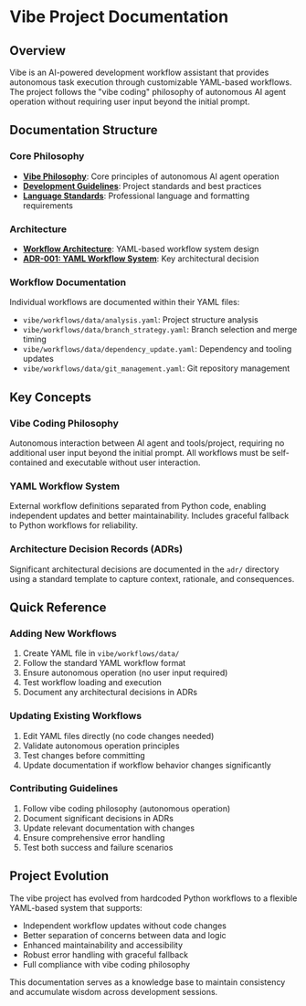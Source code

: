 # Vibe Project Documentation

## Overview

Vibe is an AI-powered development workflow assistant that provides autonomous task execution through customizable YAML-based workflows. The project follows the "vibe coding" philosophy of autonomous AI agent operation without requiring user input beyond the initial prompt.

## Documentation Structure

### Core Philosophy
- **[Vibe Philosophy](vibe-philosophy.md)**: Core principles of autonomous AI agent operation
- **[Development Guidelines](development-guidelines.md)**: Project standards and best practices
- **[Language Standards](language-standards.md)**: Professional language and formatting requirements

### Architecture
- **[Workflow Architecture](workflow-architecture.md)**: YAML-based workflow system design
- **[ADR-001: YAML Workflow System](adr/adr-001-yaml-workflow-system.md)**: Key architectural decision

### Workflow Documentation
Individual workflows are documented within their YAML files:
- `vibe/workflows/data/analysis.yaml`: Project structure analysis
- `vibe/workflows/data/branch_strategy.yaml`: Branch selection and merge timing
- `vibe/workflows/data/dependency_update.yaml`: Dependency and tooling updates
- `vibe/workflows/data/git_management.yaml`: Git repository management

## Key Concepts

### Vibe Coding Philosophy
Autonomous interaction between AI agent and tools/project, requiring no additional user input beyond the initial prompt. All workflows must be self-contained and executable without user interaction.

### YAML Workflow System
External workflow definitions separated from Python code, enabling independent updates and better maintainability. Includes graceful fallback to Python workflows for reliability.

### Architecture Decision Records (ADRs)
Significant architectural decisions are documented in the `adr/` directory using a standard template to capture context, rationale, and consequences.

## Quick Reference

### Adding New Workflows
1. Create YAML file in `vibe/workflows/data/`
2. Follow the standard YAML workflow format
3. Ensure autonomous operation (no user input required)
4. Test workflow loading and execution
5. Document any architectural decisions in ADRs

### Updating Existing Workflows
1. Edit YAML files directly (no code changes needed)
2. Validate autonomous operation principles
3. Test changes before committing
4. Update documentation if workflow behavior changes significantly

### Contributing Guidelines
1. Follow vibe coding philosophy (autonomous operation)
2. Document significant decisions in ADRs
3. Update relevant documentation with changes
4. Ensure comprehensive error handling
5. Test both success and failure scenarios

## Project Evolution

The vibe project has evolved from hardcoded Python workflows to a flexible YAML-based system that supports:
- Independent workflow updates without code changes
- Better separation of concerns between data and logic
- Enhanced maintainability and accessibility
- Robust error handling with graceful fallback
- Full compliance with vibe coding philosophy

This documentation serves as a knowledge base to maintain consistency and accumulate wisdom across development sessions.
